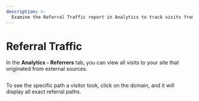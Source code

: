 ```yaml
---
description: >-
  Examine the Referral Traffic report in Analytics to track visits from external sources and view detailed referral paths.
---
```



# Referral Traffic

In the **Analytics - Referrers** tab, you can view all visits to your site that originated from external sources.

![]()

To see the specific path a visitor took, click on the domain, and it will display all exact referral paths.

![]()
